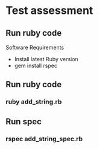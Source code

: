 # Test assessment

## Run ruby code

Software Requirements

 * Install latest Ruby version
 * gem install rspec

## Run ruby code

### ruby add_string.rb

## Run spec

### rspec add_string_spec.rb